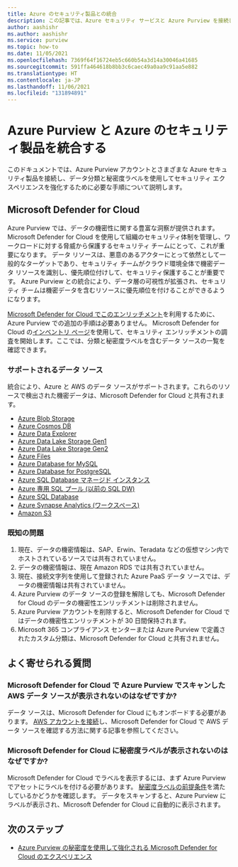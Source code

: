 ```yaml
---
title: Azure のセキュリティ製品との統合
description: この記事では、Azure セキュリティ サービスと Azure Purview を接続して、強化されたセキュリティ エクスペリエンスを実現する方法について説明します。
author: aashishr
ms.author: aashishr
ms.service: purview
ms.topic: how-to
ms.date: 11/05/2021
ms.openlocfilehash: 7369f64f16724eb5c660b54a3d14a30046a41685
ms.sourcegitcommit: 591ffa464618b8bb3c6caec49a0aa9c91aa5e882
ms.translationtype: HT
ms.contentlocale: ja-JP
ms.lasthandoff: 11/06/2021
ms.locfileid: "131894891"
---
```

# <a name="integrate-azure-purview-with-azure-security-products"></a>Azure Purview と Azure のセキュリティ製品を統合する

このドキュメントでは、Azure Purview アカウントとさまざまな Azure セキュリティ製品を接続し、データ分類と秘密度ラベルを使用してセキュリティ エクスペリエンスを強化するために必要な手順について説明します。

## <a name="microsoft-defender-for-cloud"></a>Microsoft Defender for Cloud
Azure Purview では、データの機密性に関する豊富な洞察が提供されます。 Microsoft Defender for Cloud を使用して組織のセキュリティ体制を管理し、ワークロードに対する脅威から保護するセキュリティ チームにとって、これが重要になります。 データ リソースは、悪意のあるアクターにとって依然として一般的なターゲットであり、セキュリティ チームがクラウド環境全体で機密データ リソースを識別し、優先順位付けして、セキュリティ保護することが重要です。 Azure Purview との統合により、データ層の可視性が拡張され、セキュリティ チームは機密データを含むリソースに優先順位を付けることができるようになります。

[Microsoft Defender for Cloud でこのエンリッチメント](../security-center/information-protection.md)を利用するために、Azure Purview での追加の手順は必要ありません。 Microsoft Defender for Cloud の[インベントリ ページ](https://portal.azure.com/#blade/Microsoft_Azure_Security/SecurityMenuBlade/25)を使用して、セキュリティ エンリッチメントの調査を開始します。ここでは、分類と秘密度ラベルを含むデータ ソースの一覧を確認できます。

### <a name="supported-data-sources"></a>サポートされるデータ ソース
統合により、Azure と AWS のデータ ソースがサポートされます。これらのリソースで検出された機密データは、Microsoft Defender for Cloud と共有されます。
- [Azure Blob Storage](./register-scan-azure-blob-storage-source.md)
- [Azure Cosmos DB](./register-scan-azure-cosmos-database.md)
- [Azure Data Explorer](./register-scan-azure-data-explorer.md)
- [Azure Data Lake Storage Gen1](./register-scan-adls-gen1.md)
- [Azure Data Lake Storage Gen2](./register-scan-adls-gen2.md)
- [Azure Files](./register-scan-azure-files-storage-source.md)
- [Azure Database for MySQL](./register-scan-azure-mysql-database.md)
- [Azure Database for PostgreSQL](./register-scan-azure-postgresql.md)
- [Azure SQL Database マネージド インスタンス](./register-scan-azure-sql-database-managed-instance.md)
- [Azure 専用 SQL プール (以前の SQL DW)](./register-scan-azure-synapse-analytics.md)
- [Azure SQL Database](./register-scan-azure-sql-database.md)
- [Azure Synapse Analytics (ワークスペース)](./register-scan-synapse-workspace.md)
- [Amazon S3](./register-scan-amazon-s3.md)

### <a name="known-issues"></a>既知の問題
1. 現在、データの機密情報は、SAP、Erwin、Teradata などの仮想マシン内でホストされているソースでは共有されていません。
2. データの機密情報は、現在 Amazon RDS では共有されていません。
3. 現在、接続文字列を使用して登録された Azure PaaS データ ソースでは、データの機密情報は共有されていません。 
5. Azure Purview のデータ ソースの登録を解除しても、Microsoft Defender for Cloud のデータの機密性エンリッチメントは削除されません。
6. Azure Purview アカウントを削除すると、Microsoft Defender for Cloud ではデータの機密性エンリッチメントが 30 日間保持されます。
7. Microsoft 365 コンプライアンス センターまたは Azure Purview で定義されたカスタム分類は、Microsoft Defender for Cloud と共有されません。

## <a name="faq"></a>よく寄せられる質問
### <a name="why-dont-i-see-the-aws-data-source-i-have-scanned-with-azure-purview-in-microsoft-defender-for-cloud"></a>**Microsoft Defender for Cloud で Azure Purview でスキャンした AWS データ ソースが表示されないのはなぜですか?**

データ ソースは、Microsoft Defender for Cloud にもオンボードする必要があります。 [AWS アカウントを接続](../security-center/quickstart-onboard-aws.md)し、Microsoft Defender for Cloud で AWS データ ソースを確認する方法に関する記事を参照してください。

### <a name="why-dont-i-see-sensitivity-labels-in-microsoft-defender-for-cloud"></a>**Microsoft Defender for Cloud に秘密度ラベルが表示されないのはなぜですか?**

Microsoft Defender for Cloud でラベルを表示するには、まず Azure Purview でアセットにラベルを付ける必要があります。 [秘密度ラベルの前提条件](./how-to-automatically-label-your-content.md)を満たしているかどうかを確認します。 データをスキャンすると、Azure Purview にラベルが表示され、Microsoft Defender for Cloud に自動的に表示されます。

## <a name="next-steps"></a>次のステップ
- [Azure Purview の秘密度を使用して強化される Microsoft Defender for Cloud のエクスペリエンス](../security-center/information-protection.md)
